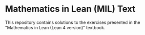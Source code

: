 # Mathematics in Lean (MIL) Text

This repository contains solutions to the exercises presented in the "Mathematics in Lean (Lean 4 version)" textbook.
